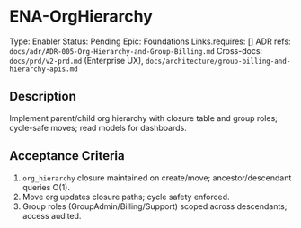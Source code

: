 # ENA-OrgHierarchy

Type: Enabler
Status: Pending
Epic: Foundations
Links.requires: []
ADR refs: `docs/adr/ADR-005-Org-Hierarchy-and-Group-Billing.md`
Cross-docs: `docs/prd/v2-prd.md` (Enterprise UX), `docs/architecture/group-billing-and-hierarchy-apis.md`

## Description
Implement parent/child org hierarchy with closure table and group roles; cycle-safe moves; read models for dashboards.

## Acceptance Criteria
1. `org_hierarchy` closure maintained on create/move; ancestor/descendant queries O(1).
2. Move org updates closure paths; cycle safety enforced.
3. Group roles (GroupAdmin/Billing/Support) scoped across descendants; access audited.
